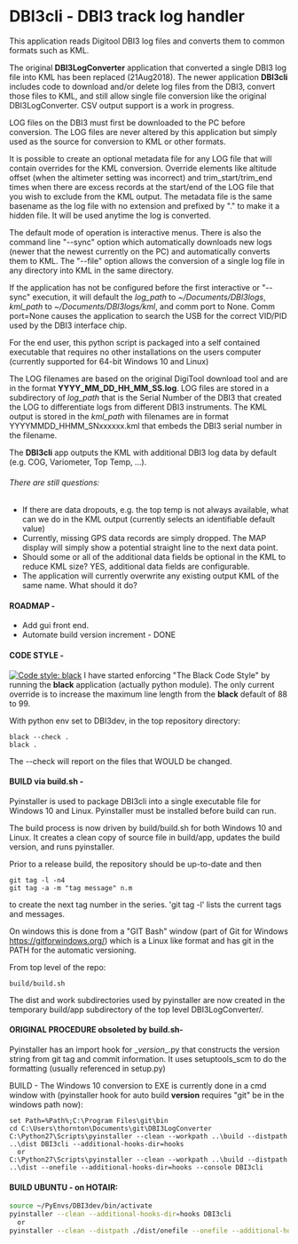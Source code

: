 # DBI3cli - DBI3 track log handler
This application reads Digitool DBI3 log files and converts them to common formats such as KML.

The original **DBI3LogConverter** application that converted
a single DBI3 log file into KML has been replaced (21Aug2018).
The newer application **DBI3cli** includes code to download and/or delete
log files from the
DBI3, convert those files to KML, and still allow single file conversion like the original
DBI3LogConverter.  CSV output support is a work in progress.

LOG files on the DBI3 must first be downloaded to the PC before conversion.  The LOG files
are never altered by this
application but simply used as the source for conversion to KML or other formats.

It is possible to create an optional metadata file for any LOG file that will contain
overrides for the KML conversion.  Override elements like altitude offset (when the altimeter
setting was incorrect) and trim_start/trim_end times when there are
excess records at the start/end of the LOG file that you wish to exclude from the KML
output.  The metadata file is the same basename as the log file with no extension and
prefixed by "." to make it a hidden file.
It will be used anytime the log is converted.

The default mode of operation is interactive menus.  There is also the command line "--sync" option which automatically
downloads new logs (newer that the newest currently on the PC) and automatically converts them to
KML.  The "--file" option allows the conversion of a single log file in any directory into KML in the same
directory.

If the application has not be configured before the first interactive or
"--sync" execution, it will
default the _log_path_ to *~/Documents/DBI3logs*, _kml_path_ to *~/Documents/DBI3logs/kml*, and comm
port to None.  Comm port=None causes the application to search the USB for the correct
VID/PID used by the DBI3 interface chip.

For the end user, this python script is packaged into a self contained executable that
requires no other installations on the users computer (currently supported for 64-bit Windows 10 and Linux)

The LOG filenames are based on the original DigiTool download tool and are in the format
**YYYY_MM_DD_HH_MM_SS.log**. LOG files are stored in a subdirectory of _log_path_ that is the
Serial Number of the
DBI3 that created the LOG to differentiate logs from different DBI3 instruments.  The
KML output is stored in the _kml_path_ with filenames are in format
YYYYMMDD_HHMM_SNxxxxxx.kml that embeds the DBI3 serial number in the filename.

The **DBI3cli** app outputs the KML with additional DBI3 log data by default (e.g. COG, Variometer, Top Temp, ...).

###### There are still questions:
- If there are data dropouts, e.g. the top temp is not always available, what can we do in
  the KML output (currently selects an identifiable default value)
- Currently, missing GPS data records are simply dropped.  The MAP display will simply show
  a potential straight line to the next data point.
- Should some or all of the additional data fields be optional in the KML to reduce KML
  size?  YES, additional data fields are configurable.
- The application will currently overwrite any existing output KML of the same name.  What should it do?

#### ROADMAP -
- Add gui front end.
- Automate build version increment - DONE

#### CODE STYLE -
[![Code style: black](https://img.shields.io/badge/code%20style-black-000000.svg)](https://github.com/psf/black)
I have started enforcing "The Black Code Style" by running the **black** application
(actually python module).  The only current override is to increase the maximum line length
from the **black** default of 88 to 99.

With python env set to DBI3dev, in the top repository directory:
```commandline
black --check .
black .
```
The --check will report on the files that WOULD be changed.

#### BUILD via build.sh -

Pyinstaller is used to package DBI3cli into a single executable file for Windows 10 and Linux.
Pyinstaller must be installed before build can run.

The build process is now driven by build/build.sh for both Windows 10 and Linux.  It
creates a clean copy of source file in build/app, updates the build version, and runs pyinstaller.

Prior to a release build, the repository should be up-to-date and then
```commandline
git tag -l -n4
git tag -a -m "tag message" n.m
```
to create the next tag number in the series.  'git tag -l' lists the current tags and messages.

On windows this is done from a "GIT Bash" window (part of Git for Windows
https://gitforwindows.org/) which is a Linux
like format and has
git in the PATH for the automatic versioning.

From top level of the repo:
```commandline
build/build.sh
```
The dist and work subdirectories used by pyinstaller are now created in the temporary
build/app subdirectory of the top level DBI3LogConverter/.

#### ORIGINAL PROCEDURE obsoleted by build.sh-

Pyinstaller has an import hook for \__version__.py that constructs the version string from git tag and commit information.  It uses setuptools_scm to do the formatting (usually referenced in setup.py)

BUILD - The Windows 10 conversion to EXE is currently done in a cmd window with
(pyinstaller hook for auto build __version__ requires "git" be in the windows path now):
```command
set Path=%Path%;C:\Program Files\git\bin
cd C:\Users\thornton\Documents\git\DBI3LogConverter
C:\Python27\Scripts\pyinstaller --clean --workpath ..\build --distpath ..\dist DBI3cli --additional-hooks-dir=hooks
  or
C:\Python27\Scripts\pyinstaller --clean --workpath ..\build --distpath ..\dist --onefile --additional-hooks-dir=hooks --console DBI3cli
```

#### BUILD UBUNTU - on HOTAIR:
```bash
source ~/PyEnvs/DBI3dev/bin/activate
pyinstaller --clean --additional-hooks-dir=hooks DBI3cli
  or
pyinstaller --clean --distpath ./dist/onefile --onefile --additional-hooks-dir=hooks DBI3cli
```
